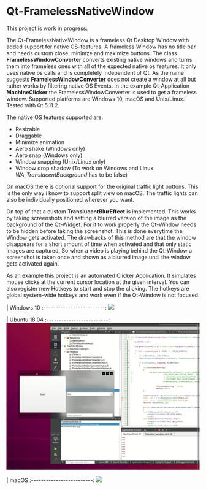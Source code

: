 # Qt-FramelessNativeWindow

This project is work in progress. 

The Qt-FramelessNativeWindow is a frameless Qt Desktop Window with added support for native OS-features. A frameless Window has no title bar and needs custom close, minimze and maximize buttons. The class **FramelessWindowConverter** converts existing native windows and turns them into frameless ones with all of the expected native os features. It only uses native os calls and is completely independent of Qt. As the name suggests **FramelessWindowConverter** does not create a window at all but rather works by filtering native OS Events. In the example Qt-Application **MachineClicker** the FramelessWindowConverter is used to get a frameless window.
Supported platforms are Windows 10, macOS and Unix/Linux. Tested with Qt 5.11.2.

The native OS features supported are:
- Resizable
- Draggable
- Minimize animation
- Aero shake (Windows only)
- Aero snap (Windows only)
- Window snapping (Unix/Linux only)
- Window drop shadow (To work on Windows and Linux *WA_TranslucentBackground* has to be false)

On macOS there is optional support for the original traffic light buttons. This is the only way i know to support split view on macOS. The traffic lights can also be individually positioned wherever you want. 

On top of that a custom **TranslucentBlurEffect** is implemented. This works by taking screenshots and setting a blurred version of the image as the background of the Qt-Widget. For it to work properly the Qt-Window needs to be hidden before taking the screenshot. This is done everytime the Window gets activated. The drawbacks of this method are that the window disappears for a short amount of time when activated and that only static images are captured. So when a video is playing behind the Qt-Window a screenshot is taken once and shown as a blurred image until the window gets activated again. 

As an example this project is an automated Clicker Application. It simulates mouse clicks at the current cursor location at the given interval. You can also register new Hotkeys to start and stop the clicking. The hotkeys are global system-wide hotkeys and work even if the Qt-Window is not focused. 

| Windows 10 
:-------------------------:
<img width="700" src="https://raw.githubusercontent.com/Ochrazy/Qt-FramelessNativeWindow/master/github-images/WindowsNativeFramelessWindow.gif"> 

| Ubuntu 18.04
:-------------------------:
<img width="700" src="https://raw.githubusercontent.com/Ochrazy/Qt-FramelessNativeWindow/master/github-images/UbuntuNativeFramelessWindow.gif"> 

| macOS
:-------------------------:
<img width="700" src="https://raw.githubusercontent.com/Ochrazy/Qt-FramelessNativeWindow/master/github-images/MacosNativeFramelessWindow.gif"> 
